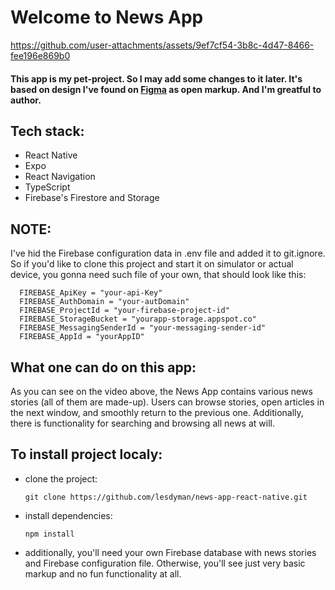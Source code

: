 # Welcome to News App

https://github.com/user-attachments/assets/9ef7cf54-3b8c-4d47-8466-fee196e869b0

#### This app is my pet-project. So I may add some changes to it later. It's based on design I've found on [Figma](https://www.figma.com/design/2umxJH1zowrL8EmVRCnOKX/News-App-UI-Kit-(Community)?node-id=89-229&node-type=frame&t=SAeKYj1VKn3ZKH2a-0) as open markup. And I'm greatful to author.

## Tech stack:
- React Native
- Expo
- React Navigation
- TypeScript
- Firebase's Firestore and Storage

## NOTE:

I've hid the Firebase configuration data in .env file and added it to git.ignore. So if you'd like to clone this project and start it on simulator or actual device, you gonna need such file of your own, that should look like this:
```
  FIREBASE_ApiKey = "your-api-Key"
  FIREBASE_AuthDomain = "your-autDomain"
  FIREBASE_ProjectId = "your-firebase-project-id"
  FIREBASE_StorageBucket = "yourapp-storage.appspot.co"
  FIREBASE_MessagingSenderId = "your-messaging-sender-id"
  FIREBASE_AppId = "yourAppID"

```
## What one can do on this app:

As you can see on the video above, the News App contains various news stories (all of them are made-up). Users can browse stories, open articles in the next window, and smoothly return to the previous one. Additionally, there is functionality for searching and browsing all news at will.

## To install project localy: 
- clone the project:
  ```
  git clone https://github.com/lesdyman/news-app-react-native.git
  ```
- install dependencies:
  ```
  npm install
  ```
- additionally, you'll need your own Firebase database with news stories and Firebase configuration file. Otherwise, you'll see just very basic markup and no fun functionality at all.
